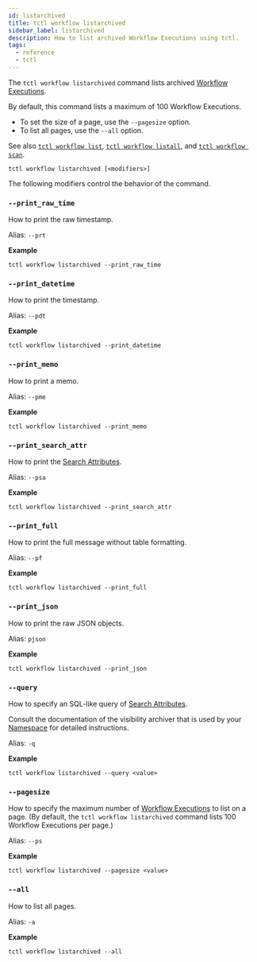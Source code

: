```yaml
---
id: listarchived
title: tctl workflow listarchived
sidebar_label: listarchived
description: How to list archived Workflow Executions using tctl.
tags:
  - reference
  - tctl
---
```


The `tctl workflow listarchived` command lists archived [Workflow Executions](/docs/content/what-is-a-workflow-execution).

By default, this command lists a maximum of 100 Workflow Executions.

- To set the size of a page, use the `--pagesize` option.
- To list all pages, use the `--all` option.

See also [`tctl workflow list`](./list.md), [`tctl workflow listall`](./listall.md), and [`tctl workflow scan`](./scan.md).

`tctl workflow listarchived [<modifiers>]`

The following modifiers control the behavior of the command.

### `--print_raw_time`

How to print the raw timestamp.

Alias: `--prt`

**Example**

```
tctl workflow listarchived --print_raw_time
```

### `--print_datetime`

How to print the timestamp.

Alias: `--pdt`

**Example**

```
tctl workflow listarchived --print_datetime
```

### `--print_memo`

How to print a memo.

Alias: `--pme`

**Example**

```
tctl workflow listarchived --print_memo
```

### `--print_search_attr`

How to print the [Search Attributes](/docs/content/what-is-a-search-attribute).

Alias: `--psa`

**Example**

```
tctl workflow listarchived --print_search_attr
```

### `--print_full`

How to print the full message without table formatting.

Alias: `--pf`

**Example**

```
tctl workflow listarchived --print_full
```

### `--print_json`

How to print the raw JSON objects.

Alias: `pjson`

**Example**

```
tctl workflow listarchived --print_json
```

### `--query`

How to specify an SQL-like query of [Search Attributes](/docs/content/what-is-a-search-attribute).

Consult the documentation of the visibility archiver that is used by your [Namespace](/docs/content/what-is-a-namespace) for detailed instructions.

Alias: `-q`

**Example**

```
tctl workflow listarchived --query <value>
```

### `--pagesize`

How to specify the maximum number of [Workflow Executions](/docs/content/what-is-a-workflow-execution) to list on a page.
(By default, the `tctl workflow listarchived` command lists 100 Workflow Executions per page.)

Alias: `--ps`

**Example**

```
tctl workflow listarchived --pagesize <value>
```

### `--all`

How to list all pages.

Alias: `-a`

**Example**

```
tctl workflow listarchived --all
```
